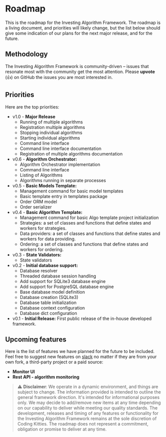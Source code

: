 # Roadmap
This is the roadmap for the Investing Algorithm Framework. The roadmap is a 
living document, and priorities will likely change, but the list 
below should give some indication of our plans for the next major 
release, and for the future.

## Methodology

The Investing Algorithm Framework is community-driven – issues that resonate most with the community get the most attention.
Please **upvote** (👍) on GitHub the issues you are most interested in.

## Priorities

Here are the top priorities:
- v1.0 - **Major Release**
    - Running of multiple algorithms
    - Registration multiple algorithms
    - Stopping individual algorithms
    - Starting individual algorithms
    - Command line interface
    - Command line interface documentation
    - Registration of multiple algorithms documentation
- v0.6 - **Algorithm Orchestrator:**
    - Algorithm Orchestrator implementation
    - Command line interface 
    - Listing of Algorithms
    - Algorithms running in separate processes
- v0.5 - **Basic Models Template:**
    - Management command for basic model templates 
    - Basic template entry in templates package
    - Order ORM model 
    - Order serializer
- v0.4 - **Basic Algorithm Template:**
    - Management command for basic Algo template project initialization
    - Strategies: a set of classes and functions that define states and workers for strategies.
    - Data providers: a set of classes and functions that define states and workers for data providing.
    - Ordering: a set of classes and functions that define states and workers for ordering.
- v0.3 - **State Validators:**
    - State validators
- v0.2 - **Initial database support:** 
    - Database resolver
    - Threaded database session handling
    - Add support for SQLite3 database engine
    - Add support for PostgreSQL database engine
    - Base database model definition
    - Database creation (SQLite3)
    - Database table initialization
    - Database context configuration
    - Database dict configuration
- v0.1 - **Initial Release:** First public release of the in-house developed framework.  

## Upcoming features

Here is the list of features we have planned for the future to be included. 
Feel free to suggest new features on [slack] no matter if they are from your own fork, a third-party project or a paid source:


- **Monitor UI**   
- **Rest API - algorithm monitoring**

> ⚠️ **Disclaimer**: We operate in a dynamic environment, and things are subject to change. 
The information provided is intended to outline the general framework direction. It's intended for 
>informational purposes only. We may decide to add/remove new items at any time depending on 
>our capability to deliver while meeting our quality standards. The development, 
>releases and timing of any features or functionality for the Investing Algorithm Framework remains at the
> sole discretion of Coding Kitties. The roadmap does not represent a commitment, obligation or promise to deliver at any time.


[slack]: https://inv-algo-framework.slack.com